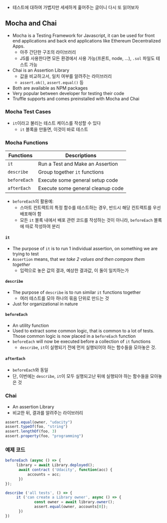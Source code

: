 - 테스트에 대하여 가볍지만 세세하게 훑어주는 글이니 다시 또 읽어보자

## Mocha and Chai

- Mocha is a Testing Framework for Javascript, it can be used for front end applications and back end applications like Ethereum Decentralized Apps.
  - 아주 간단한 구조의 라이브러리
  - JS를 사용한다면 모든 환경에서 사용 가능(프론트, node, ...), `.sol` 파일도 테스트 가능
- Chai is an Assertion Library
  - 값을 비교하고서, 일치 여부를 알려주는 라이브러리
  - `assert.ok()`, `assert.equal()` 등
- Both are available as NPM packages
- Very popular between developer for testing their code
- Truffle supports and comes preinstalled with Mocha and Chai

### Mocha Test Cases

- `it`이라고 불리는 테스트 케이스를 작성할 수 있다
  - `it` 블록을 만들면, 이것이 바로 테스트

### Mocha Functions

Functions | Descriptions
-|-
`it`|Run a Test and Make an Assertion
`describe`|Group together `it` functions
`beforeEach`|Execute some general setup code
`afterEach`|Execute some general cleanup code

- `beforeEach`의 활용예:
  - 스마트 컨트랙트의 특정 함수를 테스트하는 경우, 반드시 해당 컨트랙트를 우선 배포해야 함
  - 모든 `it` 블록 내에서 배포 관련 코드를 작성하는 것이 아니라, `beforeEach` 블록에 따로 작성하여 분리

#### `it`

- The purpose of `it` is to run 1 individual assertion, on something we are trying to test
- `Assertion` means, that *we take 2 values and then compare them together*
  - 입력으로 놓은 값의 결과, 예상한 결과값, 이 둘이 일치하는가

#### `describe`

- The purpose of `describe` is to run similar `it` functions together
  - 여러 테스트를 모아 하나의 묶음 단위로 만드는 것
- Just for organizational in nature

#### `beforeEach`

- An utility function
- Used to extract some common logic, that is common to a lot of tests. Those common logic is now placed in a `beforeEach` function
- `beforeEach` will now be executed before a collection of `it` functions
  - `describe`, `it`이 실행되기 전에 먼저 실행되어야 하는 함수들을 모아놓은 것.

#### `afterEach`

- `beforeEach`와 동일
- 단, 이번에는 `describe`, `it`이 모두 실행되고난 뒤에 실행되야 하는 함수들을 모아놓은 것

### Chai

- An assertion Library
- 비교한 뒤, 결과를 알려주는 라이브러리

```js
assert.equal(owner, "udacity")
assert.typeOf(foo, "string")
assert.lengthOf(foo, 3)
assert.property(foo, "programming")
```

### 예제 코드

```js
beforeEach (async () => {
     library = await Library.deployed();
      await contract ('Udacity', function(acc) {
          accounts = acc;
      })
});

describe ('all tests', () => {
     it ('can create a Library owner', async () => {
             const owner = await library.owner();
             assert.equal(owner, accounts[0]);
      })
}) 
```
